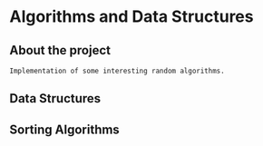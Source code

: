 # Algorithms and Data Structures

## About the project
    Implementation of some interesting random algorithms.

## Data Structures


## Sorting Algorithms

